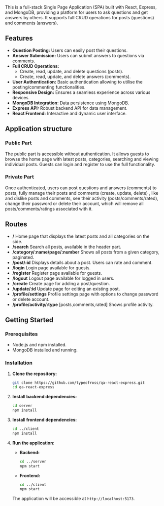 This is a full-stack Single Page Application (SPA) built with React, Express, and MongoDB, providing a platform for users to ask questions and get answers by others. It supports full CRUD operations for posts (questions) and comments (answers).

## Features

* **Question Posting:** Users can easily post their questions.
* **Answer Submission:** Users can submit answers to questions via comments.
* **Full CRUD Operations:**
    * Create, read, update, and delete questions (posts).
    * Create, read, update, and delete answers (comments).
* **User Authentication:** Basic authentication allowing to utilise the posting/commenting functionalities.
* **Responsive Design:** Ensures a seamless experience across various devices.
* **MongoDB Integration:** Data persistence using MongoDB.
* **Express API:** Robust backend API for data management.
* **React Frontend:** Interactive and dynamic user interface.

## Application structure

### Public Part

The public part is accessible without authentication. It allows guests to browse the home page with latest posts, categories, searching and viewing individual posts. Guests can login and register to use the full functionality.

### Private Part

Once authenticated, users can post questions and answers (comments) to posts, fully manage their posts and comments (create, update, delete) , like and dislike posts and comments, see their activity (posts/comments/rated), change their password or delete their account, which will remove all posts/comments/ratings associated with it.

## Routes

* **/** Home page that displays the latest posts and all categories on the side.
* **/search** Search all posts, available in the header part.
* **/category/:name/page/:number** Shows all posts from a given category, paginated.
* **/post/:id** Displays details about a post. Users can rate and comment.
* **/login** Login page available for guests.
* **/register** Register page available for guests.
* **/logout** Logout page available for logged in users.
* **/create** Create page for adding a post/question.
* **/update/:id** Update page for editing an existing post. 
* **/profile/settings** Profile settings page with options to change password or delete account.
* **/profile/activity/:type** [posts,comments,rated] Shows profile activity.

## Getting Started

### Prerequisites

* Node.js and npm installed.
* MongoDB installed and running.

### Installation

1.  **Clone the repository:**

    ```bash
    git clone https://github.com/typeofross/qa-react-express.git
    cd qa-react-express
    ```

2.  **Install backend dependencies:**

    ```bash
    cd server
    npm install
    ```

3.  **Install frontend dependencies:**

    ```bash
    cd ../client
    npm install
    ```

4.  **Run the application:**

    * **Backend:**

        ```bash
        cd ../server
        npm start
        ```

    * **Frontend:**

        ```bash
        cd ../client
        npm start
        ```

    The application will be accessible at `http://localhost:5173`.
